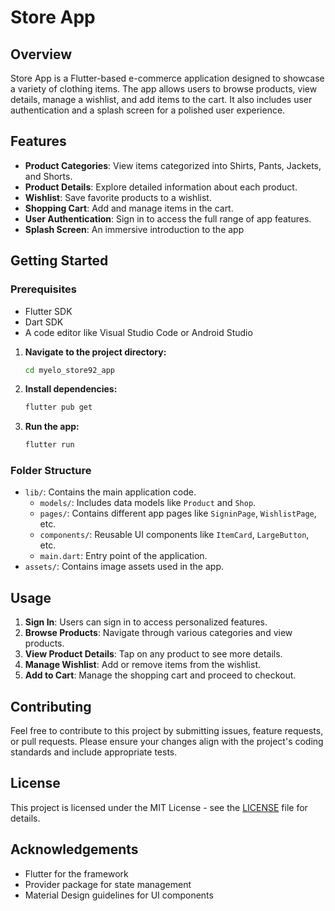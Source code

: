 # Store App

## Overview

Store App is a Flutter-based e-commerce application designed to showcase a variety of clothing items. The app allows users to browse products, view details, manage a wishlist, and add items to the cart. It also includes user authentication and a splash screen for a polished user experience.

## Features

- **Product Categories**: View items categorized into Shirts, Pants, Jackets, and Shorts.
- **Product Details**: Explore detailed information about each product.
- **Wishlist**: Save favorite products to a wishlist.
- **Shopping Cart**: Add and manage items in the cart.
- **User Authentication**: Sign in to access the full range of app features.
- **Splash Screen**: An immersive introduction to the app

## Getting Started

### Prerequisites

- Flutter SDK
- Dart SDK
- A code editor like Visual Studio Code or Android Studio

1. **Navigate to the project directory:**

   ```bash
   cd myelo_store92_app
   ```

2. **Install dependencies:**

   ```bash
   flutter pub get
   ```

3. **Run the app:**

   ```bash
   flutter run
   ```

### Folder Structure

- `lib/`: Contains the main application code.
  - `models/`: Includes data models like `Product` and `Shop`.
  - `pages/`: Contains different app pages like `SigninPage`, `WishlistPage`, etc.
  - `components/`: Reusable UI components like `ItemCard`, `LargeButton`, etc.
  - `main.dart`: Entry point of the application.
- `assets/`: Contains image assets used in the app.

## Usage

1. **Sign In**: Users can sign in to access personalized features.
2. **Browse Products**: Navigate through various categories and view products.
3. **View Product Details**: Tap on any product to see more details.
4. **Manage Wishlist**: Add or remove items from the wishlist.
5. **Add to Cart**: Manage the shopping cart and proceed to checkout.

## Contributing

Feel free to contribute to this project by submitting issues, feature requests, or pull requests. Please ensure your changes align with the project's coding standards and include appropriate tests.

## License

This project is licensed under the MIT License - see the [LICENSE](LICENSE) file for details.

## Acknowledgements

- Flutter for the framework
- Provider package for state management
- Material Design guidelines for UI components
